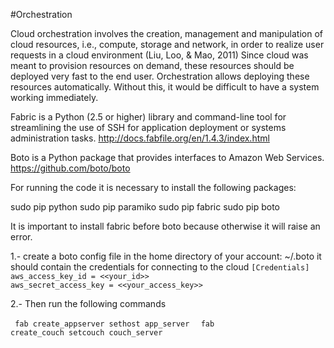 #Orchestration

Cloud orchestration involves the creation, management and manipulation of cloud resources, i.e., compute, storage and network, in order to realize user requests in a cloud environment (Liu, Loo, & Mao, 2011)
Since cloud was meant to provision resources on demand, these resources should be deployed very fast to the end user.  Orchestration allows deploying these resources automatically.  Without this, it would be difficult to have a system working immediately.


Fabric is a Python (2.5 or higher) library and command-line tool for streamlining the use of SSH for application deployment or systems administration tasks. http://docs.fabfile.org/en/1.4.3/index.html

Boto is a Python package that provides interfaces to Amazon Web Services. https://github.com/boto/boto

For running the code it is necessary to install the following packages:

sudo pip python
sudo pip paramiko
sudo pip fabric
sudo pip boto

It is important to install fabric before boto because otherwise it will raise an error.

1.- create a boto config file in the home directory of your account: ~/.boto
    it should contain the credentials for connecting to the cloud
    <code>[Credentials]
aws_access_key_id = <<your_id>>
aws_secret_access_key = <<your_access_key>></code>

2.- Then run the following commands
	
<code>	fab create_appserver sethost app_server  </code>
<code>	fab create_couch setcouch couch_server  </code>	


